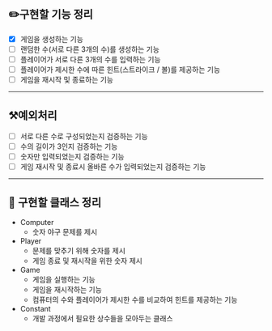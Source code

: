 ## ✏️구현할 기능 정리
- [x] 게임을 생성하는 기능
- [ ] 랜덤한 수(서로 다른 3개의 수)를 생성하는 기능
- [ ] 플레이어가 서로 다른 3개의 수를 입력하는 기능
- [ ] 플레이어가 제시한 수에 따른 힌트(스트라이크 / 볼)를 제공하는 기능
- [ ] 게임을 재시작 및 종료하는 기능
---
## ⚒️예외처리
- [ ] 서로 다른 수로 구성되었는지 검증하는 기능
- [ ] 수의 길이가 3인지 검증하는 기능
- [ ] 숫자만 입력되었는지 검증하는 기능
- [ ] 게임 재시작 및 종료시 올바른 수가 입력되었는지 검증하는 기능
---
## 📕 구현할 클래스 정리
- Computer
  - 숫자 야구 문제를 제시
- Player
  - 문제를 맞추기 위해 숫자를 제시
  - 게임 종료 및 재시작을 위한 숫자 제시
- Game
  - 게임을 실행하는 기능
  - 게임을 재시작하는 기능
  - 컴퓨터의 수와 플레이어가 제시한 수를 비교하여 힌트를 제공하는 기능
- Constant
  - 개발 과정에서 필요한 상수들을 모아두는 클래스